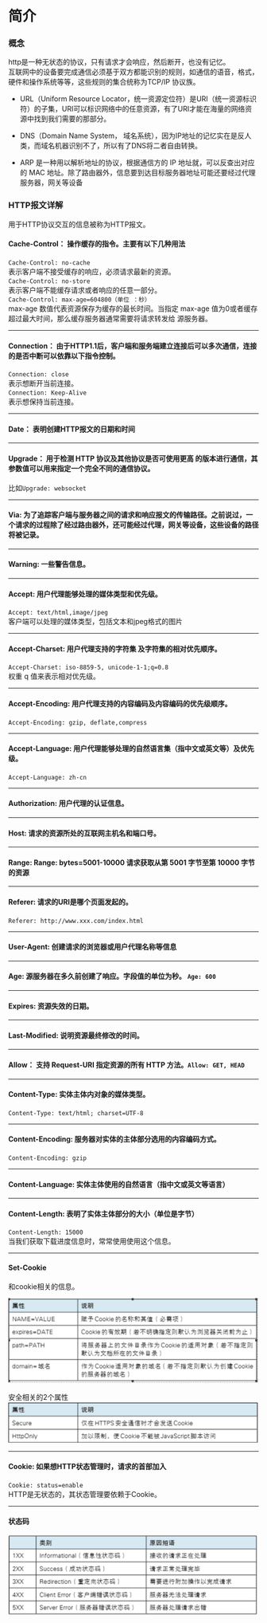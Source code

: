 # 简介

### 概念

http是一种无状态的协议，只有请求才会响应，然后断开，也没有记忆。  
互联网中的设备要完成通信必须基于双方都能识别的规则，如通信的语音，格式，硬件和操作系统等等，这些规则的集合统称为TCP/IP 协议族。

* URL（Uniform Resource Locator，统一资源定位符）是URI（统一资源标识符）的子集，URI可以标识网络中的任意资源，有了URI才能在海量的网络资源中找到我们需要的那部分。

* DNS（Domain Name System， 域名系统），因为IP地址的记忆实在是反人类，而域名机器识别不了，所以有了DNS将二者自由转换。

* ARP 是一种用以解析地址的协议，根据通信方的 IP 地址就，可以反查出对应的 MAC 地址。除了路由器外，信息要到达目标服务器地址可能还要经过代理服务器，网关等设备


### HTTP报文详解

用于HTTP协议交互的信息被称为HTTP报文。  


#### Cache-Control： 操作缓存的指令。主要有以下几种用法  

`Cache-Control: no-cache`  
表示客户端不接受缓存的响应，必须请求最新的资源。  
`Cache-Control: no-store`  
表示客户端不能缓存请求或者响应的任意一部分。  
`Cache-Control: max-age=604800（单位 ：秒）`  
max-age 数值代表资源保存为缓存的最长时间。当指定 max-age 值为0或者缓存超过最大时间，那么缓存服务器通常需要将请求转发给 源服务器。

---

#### Connection： 由于HTTP1.1后，客户端和服务端建立连接后可以多次通信，连接的是否中断可以依靠以下指令控制。  

`Connection: close`  
表示想断开当前连接。  
`Connection: Keep-Alive`  
表示想保持当前连接。

---

#### Date： 表明创建HTTP报文的日期和时间  

---

#### Upgrade： 用于检测 HTTP 协议及其他协议是否可使用更高 的版本进行通信，其参数值可以用来指定一个完全不同的通信协议。  

比如`Upgrade: websocket`

---

#### Via: 为了追踪客户端与服务器之间的请求和响应报文的传输路径。之前说过，一个请求的过程除了经过路由器外，还可能经过代理，网关等设备，这些设备的路径将被记录。

---

#### Warning: 一些警告信息。

---

#### Accept: 用户代理能够处理的媒体类型和优先级。  

`Accept: text/html,image/jpeg`  
客户端可以处理的媒体类型，包括文本和jpeg格式的图片

---

#### Accept-Charset: 用户代理支持的字符集 及字符集的相对优先顺序。  

`Accept-Charset: iso-8859-5, unicode-1-1;q=0.8`  
权重 q 值来表示相对优先级。

---

#### Accept-Encoding: 用户代理支持的内容编码及内容编码的优先级顺序。 

`Accept-Encoding: gzip, deflate,compress`

---

#### Accept-Language: 用户代理能够处理的自然语言集（指中文或英文等）及优先级。  

`Accept-Language: zh-cn`

---

#### Authorization: 用户代理的认证信息。  

---

#### Host: 请求的资源所处的互联网主机名和端口号。  

---

#### Range: Range: bytes=5001-10000 请求获取从第 5001 字节至第 10000 字节的资源

---

#### Referer: 请求的URI是哪个页面发起的。  

`Referer: http://www.xxx.com/index.html`  

---

#### User-Agent: 创建请求的浏览器或用户代理名称等信息  

---

#### Age: 源服务器在多久前创建了响应。字段值的单位为秒。 `Age: 600`

---

#### Expires: 资源失效的日期。  

---

#### Last-Modified: 说明资源最终修改的时间。

---

#### Allow： 支持 Request-URI 指定资源的所有 HTTP 方法。`Allow: GET, HEAD`

---

#### Content-Type: 实体主体内对象的媒体类型。  

`Content-Type: text/html; charset=UTF-8`

---

#### Content-Encoding: 服务器对实体的主体部分选用的内容编码方式。  

`Content-Encoding: gzip`

---

#### Content-Language: 实体主体使用的自然语言（指中文或英文等语言）

---

#### Content-Length: 表明了实体主体部分的大小（单位是字节） 

`Content-Length: 15000`  
当我们获取下载进度信息时，常常使用使用这个信息。

---

#### Set-Cookie  

和cookie相关的信息。  

  ![cookie相关的信息](./images/1.png)

安全相关的2个属性  
![安全相关的2个属性](./images/2.png)

---

#### Cookie: 如果想HTTP状态管理时，请求的首部加入  

`Cookie: status=enable`  
HTTP是无状态的，其状态管理要依赖于Cookie。

---

#### 状态码

  ![状态码](./images/3.png)



















